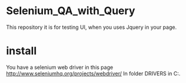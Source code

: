 # Selenium_QA_with_Query
This repository it is for testing UI, when you uses Jquery in your page.

# install
You have a selenium web driver in this page http://www.seleniumhq.org/projects/webdriver/
In folder DRIVERS in C:.

